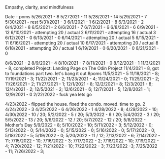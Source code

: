 Empathy, clarity, and mindfulness

Date - poms
5/26/2021 - 8
5/272021 - 11
5/28/2021 - 14
5/29/2021 - 7
5/30/2021 - rest
5/31/2021 - 3
6/1/2021 - 1
6/2/2021 - 8
6/3/2021 - 2
6/4/2021 - 8
6/5/2021 - 2
6/6/2021 - 7
6/7/2021 - 6
6/8/2021 - 6
6/9/2021 - 12
6/10/2021 - attempting 20 / actual 2
6/11/2021 - attempting 16 / actual 3
6/12/2021 - 0
6/13/2021 - 0
6/14/2021 - attempting 20 / actual 5
6/15/2021 - 11
6/16/2021 - attempting 20 / actual 10
6/17/2021 - attempting 20 / actual 8
6/18/2021 - attempting 20 / actual 1
6/19/2021 - 0
6/20/2021 - 0
6/21/2021 - 0

8/6/2021 - 2
8/9/2021 - 4
8/10/2021 - 7
8/11/2021 - 0
8/12/2021 - 1
11/3/2021 - 8, completed Project: Landing Page on The Odin Project
11/4/2021 - 8, got to foundations part two. let's bang it out 8poms
11/5/2021 - 5
11/18/2021 - 8;
11/19/2021 - 3;
11/22/2021 - 2;
11/23/2021 - 4;
11/24/2021 - 0;
11/25/2021 - 2;
11/26/2021 - 2;
11/27/2021 - 1;
12/1/2021 - 8;
12/2/2021 - 8;
12/3/2021 - 8;
12/4/2021 - 2;
12/5/2021 - 2;
12/6/2021 - 6;
12/7/2021 - 5;
12/8/2021 - 1;
12/9/2021 - 0
2/22/2022 - fuck yea lets go


4/23/2022 - flipped the house. fixed the condo. moved. time to go. 2
4/24/2022 - 3
4/25/2022 - 6
4/26/2022 - 1
4/28/2022 - 8;
4/29/2022 - 10;
4/30/2022 - 10 / 20;
5/2/2022 - 5 / 20;
5/3/2022 - 6 / 20;
5/4/2022 - 3 / 20;
5/5/2022 - 13 / 20;
5/6/2022 - 12 / 20;
5/7/2022 - 12 / 20;
5/8/2022 - Mother's Day
5/9/2022 - 8;
5/10/2022 - 10;
5/11/2022 - 3;
5/12/2022 - 0;
5/13/2022 - 0;
5/14/2022 - 0;
5/15/2022 - 0;
5/16/2022 - 0;
5/17/2022 - 0;
5/18/2022 - 5;
5/19/2022 - 0;
5/20/2022 - 11 / 12;
7/13/2022 - 6;
7/14/2022 - 11;
7/15/2022 - 10;
7/16/2022 - 3;
7/17/2022 - 2;
7/18/2022 - 10;
7/19/2022 - 4;
7/20/2022 - 12;
7/21/2022 - 10;
7/22/2022 - 3;
7/23/2022 -3;
7/25/2022 - 11;
7/26/2022 - 3;